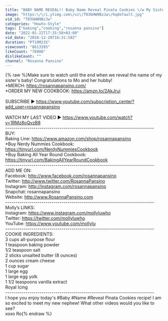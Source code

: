```yaml
---
title: "BABY NAME REVEAL!! Baby Name Reveal Pinata Cookies \/w My Sister!"
image: "https:\/\/i.ytimg.com\/vi\/T03GHW9BzJw\/hqdefault.jpg"
vid_id: "T03GHW9BzJw"
categories: "Howto-Style"
tags: ["baking","cooking","rosanna pansino"]
date: "2022-01-22T17:35:58+03:00"
vid_date: "2018-12-20T16:31:58Z"
duration: "PT19M23S"
viewcount: "8613395"
likeCount: "78900"
dislikeCount: ""
channel: "Rosanna Pansino"
---
```

{% raw %}Make sure to watch until the end when we reveal the name of my sister's baby! Congratulations to Mo and her hubby!<br />*MERCH: <a rel="nofollow" target="blank" href="https://rosannapansino.com/">https://rosannapansino.com/</a><br />*ORDER MY NEW COOKBOOK: <a rel="nofollow" target="blank" href="https://amzn.to/2AkJrui">https://amzn.to/2AkJrui</a><br /><br />SUBSCRIBE ► <a rel="nofollow" target="blank" href="https://www.youtube.com/subscription_center?add_user=rosannapansino">https://www.youtube.com/subscription_center?add_user=rosannapansino</a><br /><br />WATCH MY LAST VIDEO ► <a rel="nofollow" target="blank" href="https://www.youtube.com/watch?v=1RMz8oQvzB8">https://www.youtube.com/watch?v=1RMz8oQvzB8</a><br />--------------------------------------------------------------------------<br />BUY: <br />Baking Line: <a rel="nofollow" target="blank" href="https://www.amazon.com/shop/rosannapansino">https://www.amazon.com/shop/rosannapansino</a><br />*Buy Nerdy Nummies Cookbook: <a rel="nofollow" target="blank" href="https://tinyurl.com/NerdyNummiesCookbook">https://tinyurl.com/NerdyNummiesCookbook</a><br />*Buy Baking All Year Round Cookbook: <a rel="nofollow" target="blank" href="https://tinyurl.com/BakingAllYearRoundCookbook">https://tinyurl.com/BakingAllYearRoundCookbook</a>  <br />--------------------------------------------------------------------------<br />ADD ME ON:<br />Facebook: <a rel="nofollow" target="blank" href="http://www.facebook.com/rosannapansino">http://www.facebook.com/rosannapansino</a><br />Twitter: <a rel="nofollow" target="blank" href="http://www.twitter.com/RosannaPansino">http://www.twitter.com/RosannaPansino</a><br />Instagram: <a rel="nofollow" target="blank" href="http://instagram.com/rosannapansino">http://instagram.com/rosannapansino</a><br />Snapchat: rosannapansino<br />Website: <a rel="nofollow" target="blank" href="http://www.RosannaPansino.com">http://www.RosannaPansino.com</a><br />--------------------------------------------------------------------------<br />Molly’s LINKS:<br />Instagram: <a rel="nofollow" target="blank" href="https://www.instagram.com/mollyluwho">https://www.instagram.com/mollyluwho</a><br />Twitter: <a rel="nofollow" target="blank" href="https://twitter.com/mollyluwho">https://twitter.com/mollyluwho</a><br />YouTube: <a rel="nofollow" target="blank" href="https://www.youtube.com/mollylu">https://www.youtube.com/mollylu</a><br />--------------------------------------------------------------------------<br />COOKIE INGREDIENTS:<br />3 cups all-purpose flour<br />1 teaspoon baking powder<br />1/2 teaspoon salt<br />2 sticks unsalted butter (8 ounces)<br />2 ounces cream cheese<br />1 cup sugar<br />1 large egg<br />1 large egg yolk<br />1 1/2 teaspoons vanilla extract<br />Royal Icing<br />--------------------------------------------------------------------------<br />I hope you enjoy today's #Baby #Name #Reveal Pinata Cookies recipe!  I am so excited to meet my new nephew! What other videos would you like to see?<br />xoxo Ro{% endraw %}
